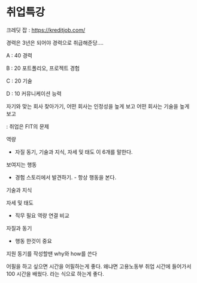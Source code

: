 # 취업특강

크레딧 잡 : https://kreditjob.com/



경력은 3년은 되어야 경력으로 취급해준당....



A : 40 경력

B : 20 포트폴리오, 프로젝트 경험

C : 20 기술

D : 10 커뮤니케이션 능력



자기와 맞는 회사 찾아가기, 어떤 회사는 인정성을 높게 보고 어떤 회사는 기술을 높게 보고

: 취업은 FIT의 문제





역량

- 자질 동기, 기술과 지식, 자세 및 태도 이 6개를 말한다.



보여지는 행동

- 경험 스토리에서 발견하기. - 항상 행동을 본다.

기술과 지식

자세 및 태도

- 직무 필요 역량 연결 비교

자질과 동기

- 행동 한것이 중요



지원 동기를 작성할땐 why와 how를 쓴다



어필을 하고 싶으면 시간을 어필하는게 좋다. 왜냐면 고용노동부 취업 시간에 들어가서 100 시간을 배웠다. 라는 식으로 하는게 좋다.